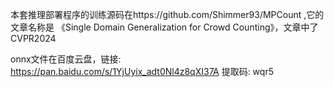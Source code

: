 本套推理部署程序的训练源码在https://github.com/Shimmer93/MPCount
,它的文章名称是
《Single Domain Generalization for Crowd Counting》，文章中了CVPR2024 

onnx文件在百度云盘，链接: https://pan.baidu.com/s/1YjUyix_adt0Nl4z8qXI37A 提取码: wqr5
